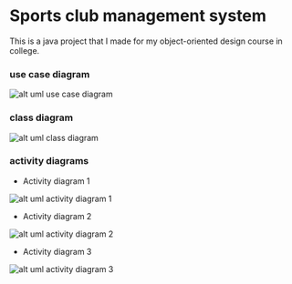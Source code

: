 # Sports club management system

This is a java project that I made for my object-oriented design course in college.

### use case diagram

![alt uml use case diagram](use_case_diagram.jpg)

### class diagram

![alt uml class diagram](class_diagram.jpg)

### activity diagrams

- Activity diagram 1

![alt uml activity diagram 1](activity_diagram_1.jpg)

- Activity diagram 2

![alt uml activity diagram 2](activity_diagram_2.jpg)

- Activity diagram 3

![alt uml activity diagram 3](activity_diagram_3.jpg)